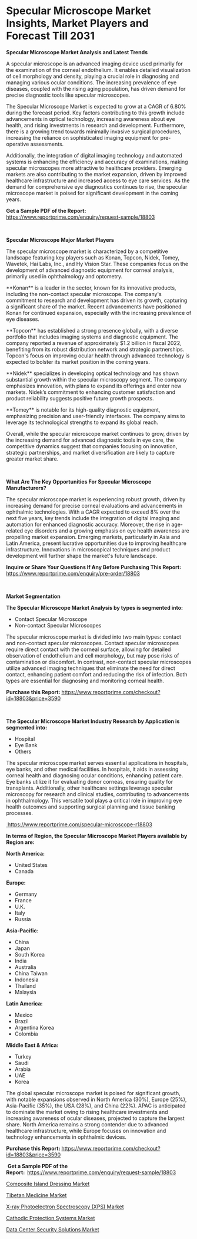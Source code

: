 <p><h1>Specular Microscope Market Insights, Market Players and Forecast Till 2031</h1></p><p><strong>Specular Microscope Market Analysis and Latest Trends</strong></p>
<p><p>A specular microscope is an advanced imaging device used primarily for the examination of the corneal endothelium. It enables detailed visualization of cell morphology and density, playing a crucial role in diagnosing and managing various ocular conditions. The increasing prevalence of eye diseases, coupled with the rising aging population, has driven demand for precise diagnostic tools like specular microscopes.</p><p>The Specular Microscope Market is expected to grow at a CAGR of 6.80% during the forecast period. Key factors contributing to this growth include advancements in optical technology, increasing awareness about eye health, and rising investments in research and development. Furthermore, there is a growing trend towards minimally invasive surgical procedures, increasing the reliance on sophisticated imaging equipment for pre-operative assessments. </p><p>Additionally, the integration of digital imaging technology and automated systems is enhancing the efficiency and accuracy of examinations, making specular microscopes more attractive to healthcare providers. Emerging markets are also contributing to the market expansion, driven by improved healthcare infrastructure and increased access to eye care services. As the demand for comprehensive eye diagnostics continues to rise, the specular microscope market is poised for significant development in the coming years.</p></p>
<p><strong>Get a Sample PDF of the Report:&nbsp;</strong> <a href="https://www.reportprime.com/enquiry/request-sample/18803?utm_campaign=41&utm_medium=2&utm_source=Github&utm_content=ia&utm_term=22112024&utm_id=specular-microscope">https://www.reportprime.com/enquiry/request-sample/18803</a></p>
<p>&nbsp;</p>
<p><strong>Specular Microscope Major Market Players</strong></p>
<p><p>The specular microscope market is characterized by a competitive landscape featuring key players such as Konan, Topcon, Nidek, Tomey, Wavetek, Hai Labs, Inc., and Hy Vision Star. These companies focus on the development of advanced diagnostic equipment for corneal analysis, primarily used in ophthalmology and optometry.</p><p>**Konan** is a leader in the sector, known for its innovative products, including the non-contact specular microscope. The company's commitment to research and development has driven its growth, capturing a significant share of the market. Recent advancements have positioned Konan for continued expansion, especially with the increasing prevalence of eye diseases.</p><p>**Topcon** has established a strong presence globally, with a diverse portfolio that includes imaging systems and diagnostic equipment. The company reported a revenue of approximately $1.2 billion in fiscal 2022, benefiting from its robust distribution network and strategic partnerships. Topcon's focus on improving ocular health through advanced technology is expected to bolster its market position in the coming years.</p><p>**Nidek** specializes in developing optical technology and has shown substantial growth within the specular microscopy segment. The company emphasizes innovation, with plans to expand its offerings and enter new markets. Nidek’s commitment to enhancing customer satisfaction and product reliability suggests positive future growth prospects.</p><p>**Tomey** is notable for its high-quality diagnostic equipment, emphasizing precision and user-friendly interfaces. The company aims to leverage its technological strengths to expand its global reach.</p><p>Overall, while the specular microscope market continues to grow, driven by the increasing demand for advanced diagnostic tools in eye care, the competitive dynamics suggest that companies focusing on innovation, strategic partnerships, and market diversification are likely to capture greater market share.</p></p>
<p>&nbsp;</p>
<p><strong>What Are The Key Opportunities For Specular Microscope Manufacturers?</strong></p>
<p><p>The specular microscope market is experiencing robust growth, driven by increasing demand for precise corneal evaluations and advancements in ophthalmic technologies. With a CAGR expected to exceed 8% over the next five years, key trends include the integration of digital imaging and automation for enhanced diagnostic accuracy. Moreover, the rise in age-related eye disorders and a growing emphasis on eye health awareness are propelling market expansion. Emerging markets, particularly in Asia and Latin America, present lucrative opportunities due to improving healthcare infrastructure. Innovations in microscopical techniques and product development will further shape the market's future landscape.</p></p>
<p><strong>Inquire or Share Your Questions If Any Before Purchasing This Report:</strong> <a href="https://www.reportprime.com/enquiry/pre-order/18803?utm_campaign=41&utm_medium=2&utm_source=Github&utm_content=ia&utm_term=22112024&utm_id=specular-microscope">https://www.reportprime.com/enquiry/pre-order/18803</a></p>
<p>&nbsp;</p>
<p><strong>Market Segmentation</strong></p>
<p><strong>The Specular Microscope Market Analysis by types is segmented into:</strong></p>
<p><ul><li>Contact Specular Microscope</li><li>Non-contact Specular Microscopes</li></ul></p>
<p><p>The specular microscope market is divided into two main types: contact and non-contact specular microscopes. Contact specular microscopes require direct contact with the corneal surface, allowing for detailed observation of endothelium and cell morphology, but may pose risks of contamination or discomfort. In contrast, non-contact specular microscopes utilize advanced imaging techniques that eliminate the need for direct contact, enhancing patient comfort and reducing the risk of infection. Both types are essential for diagnosing and monitoring corneal health.</p></p>
<p><strong>Purchase this Report:&nbsp;</strong><a href="https://www.reportprime.com/checkout?id=18803&price=3590&utm_campaign=41&utm_medium=2&utm_source=Github&utm_content=ia&utm_term=22112024&utm_id=specular-microscope">https://www.reportprime.com/checkout?id=18803&price=3590</a></p>
<p>&nbsp;</p>
<p><strong>The Specular Microscope Market Industry Research by Application is segmented into:</strong></p>
<p><ul><li>Hospital</li><li>Eye Bank</li><li>Others</li></ul></p>
<p><p>The specular microscope market serves essential applications in hospitals, eye banks, and other medical facilities. In hospitals, it aids in assessing corneal health and diagnosing ocular conditions, enhancing patient care. Eye banks utilize it for evaluating donor corneas, ensuring quality for transplants. Additionally, other healthcare settings leverage specular microscopy for research and clinical studies, contributing to advancements in ophthalmology. This versatile tool plays a critical role in improving eye health outcomes and supporting surgical planning and tissue banking processes.</p></p>
<p><a href="https://www.reportprime.com/specular-microscope-r18803?utm_campaign=41&utm_medium=2&utm_source=Github&utm_content=ia&utm_term=22112024&utm_id=specular-microscope">&nbsp;https://www.reportprime.com/specular-microscope-r18803</a></p>
<p><strong>In terms of Region, the Specular Microscope Market Players available by Region are:</strong></p>
<p>
    <p> <strong> North America: </strong>
        <ul>
            <li>United States</li>
            <li>Canada</li>
        </ul>
        </p> 
    <p> <strong> Europe: </strong>
        <ul>
            <li>Germany</li>
            <li>France</li>
            <li>U.K.</li>
            <li>Italy</li>
            <li>Russia</li>
        </ul>
        </p> 
    <p> <strong> Asia-Pacific: </strong>
        <ul>
            <li>China</li>
            <li>Japan</li>
            <li>South Korea</li>
            <li>India</li>
            <li>Australia</li>
            <li>China Taiwan</li>
            <li>Indonesia</li>
            <li>Thailand</li>
            <li>Malaysia</li>
        </ul>
        </p> 
    <p> <strong> Latin America: </strong>
        <ul>
            <li>Mexico</li>
            <li>Brazil</li>
            <li>Argentina Korea</li>
            <li>Colombia</li>
        </ul>
        </p> 
    <p> <strong> Middle East & Africa: </strong>
        <ul>
            <li>Turkey</li>
            <li>Saudi</li>
            <li>Arabia</li>
            <li>UAE</li>
            <li>Korea</li>
        </ul>
    </p>
    </p>
<p><p>The global specular microscope market is poised for significant growth, with notable expansions observed in North America (30%), Europe (25%), Asia-Pacific (35%), the USA (28%), and China (22%). APAC is anticipated to dominate the market owing to rising healthcare investments and increasing awareness of ocular diseases, projected to capture the largest share. North America remains a strong contender due to advanced healthcare infrastructure, while Europe focuses on innovation and technology enhancements in ophthalmic devices.</p></p>
<p><strong>Purchase this Report: </strong><a href="https://www.reportprime.com/checkout?id=18803&price=3590&utm_campaign=41&utm_medium=2&utm_source=Github&utm_content=ia&utm_term=22112024&utm_id=specular-microscope">https://www.reportprime.com/checkout?id=18803&price=3590</a></p>
<p>&nbsp;<strong>Get a Sample PDF of the Report:&nbsp;&nbsp;</strong><a href="https://www.reportprime.com/enquiry/request-sample/18803?utm_campaign=41&utm_medium=2&utm_source=Github&utm_content=ia&utm_term=22112024&utm_id=specular-microscope">https://www.reportprime.com/enquiry/request-sample/18803</a></p>
<p><strong></strong></p>
<p><p><a href="https://issuu.com/reportprime-2/docs/composite-island-dressing-market-si_c719fe784b7c5d?utm_campaign=41&utm_medium=2&utm_source=Github&utm_content=ia&utm_term=22112024&utm_id=specular-microscope">Composite Island Dressing Market</a></p><p><a href="https://issuu.com/reportprime-2/docs/tibetan-medicine-market-size-2030.p_7725cd7c1d6841?utm_campaign=41&utm_medium=2&utm_source=Github&utm_content=ia&utm_term=22112024&utm_id=specular-microscope">Tibetan Medicine Market</a></p><p><a href="https://github.com/nicoletavirag/Market-Research-Report-List-5/blob/main/x-ray-photoelectron-spectroscopy-xps-market.md?utm_campaign=41&utm_medium=2&utm_source=Github&utm_content=ia&utm_term=22112024&utm_id=specular-microscope">X-ray Photoelectron Spectroscopy (XPS) Market</a></p><p><a href="https://www.linkedin.com/pulse/estimating-size-cathodic-protection-systems-market-gwy0e?utm_campaign=41&utm_medium=2&utm_source=Github&utm_content=ia&utm_term=22112024&utm_id=specular-microscope">Cathodic Protection Systems Market</a></p><p><a href="https://www.linkedin.com/pulse/data-center-security-solutions-market-expansion-comprehensive-gc4qe?utm_campaign=41&utm_medium=2&utm_source=Github&utm_content=ia&utm_term=22112024&utm_id=specular-microscope">Data Center Security Solutions Market</a></p></p>